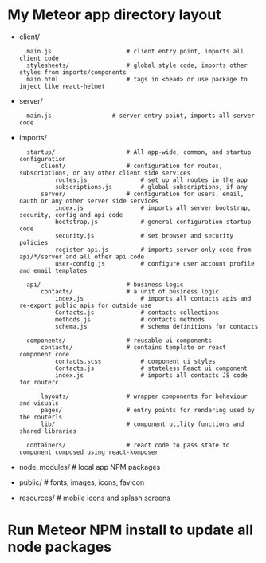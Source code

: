 # My Meteor app directory layout

- client/

        main.js                     # client entry point, imports all client code
        stylesheets/                # global style code, imports other styles from imports/components
        main.html		            # tags in <head> or use package to inject like react-helmet

- server/

        main.js                 # server entry point, imports all server code
 
- imports/

        startup/		            # All app-wide, common, and startup configuration
            client/                 # configuration for routes, subscriptions, or any other client side services
                routes.js               # set up all routes in the app
                subscriptions.js	    # global subscriptions, if any
            server/		            # configuration for users, email, oauth or any other server side services
                index.js		        # imports all server bootstrap, security, config and api code
                bootstrap.js            # general configuration startup code
                security.js             # set browser and security policies
                register-api.js         # imports server only code from api/*/server and all other api code
                user-config.js	        # configure user account profile and email templates

        api/			            # business logic
            contacts/		        # a unit of business logic
                index.js		        # imports all contacts apis and re-export public apis for outside use
                Contacts.js             # contacts collections
                methods.js              # contacts methods
                schema.js               # schema definitions for contacts
          
        components/	                # reusable ui components
            contacts/		        # contains template or react component code
                contacts.scss           # component ui styles
                Contacts.js             # stateless React ui component
                index.js                # imports all contacts JS code for routerc
          
            layouts/                # wrapper components for behaviour and visuals
            pages/                  # entry points for rendering used by the routerls
            lib/			        # component utility functions and shared libraries

        containers/		            # react code to pass state to component composed using react-komposer
        
- node_modules/	                # local app NPM packages
- public/			            # fonts, images, icons, favicon
- resources/		            # mobile icons and splash screens

# Run Meteor NPM install to update all node packages
